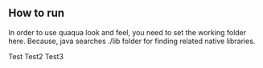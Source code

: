 How to run
------

In order to use quaqua look and feel, you need to set the working folder
here. Because, java searches ./lib folder for finding related native libraries.


Test
Test2
Test3

